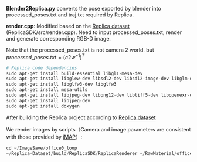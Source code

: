 **Blender2Replica.py** converts the pose exported by blender into processed_poses.txt and traj.txt required by Replica.



**render.cpp**: Modified based on the [Replica dataset](https://github.com/facebookresearch/Replica-Dataset) (ReplicaSDK/src/render.cpp). Need to input processed_poses.txt, render and generate corresponding RGB-D image.

Note that the processed_poses.txt is not camera 2 world. but
$processed\_poses.txt = (c2w^{-1})^T$


```python
# Replica code dependencies
sudo apt-get install build-essential libgl1-mesa-dev
sudo apt-get install libglew-dev libsdl2-dev libsdl2-image-dev libglm-dev libfreetype6-dev
sudo apt-get install libglfw3-dev libglfw3
sudo apt-get install mesa-utils
sudo apt-get install libjpeg-dev libpng12-dev libtiff5-dev libopenexr-dev  
sudo apt-get install libjpeg-dev
sudo apt-get install doxygen
```



After building the Replica project according to [Replica dataset](https://github.com/facebookresearch/Replica-Dataset/tree/main#:~:text=to%20download%20Replica.-,Replica%20SDK,-Setup) 

We render images by scripts（Camera and image parameters are consistent with those provided by [iMAP](https://openaccess.thecvf.com/content/ICCV2021/html/Sucar_iMAP_Implicit_Mapping_and_Positioning_in_Real-Time_ICCV_2021_paper.html)）:

```python
cd ~/ImageSave/office0_loop
~/Replica-Dataset/build/ReplicaSDK/ReplicaRenderer ~/RawMaterial/office_0/mesh.ply  ~/RawMaterial/office_0/textures/ 
```

